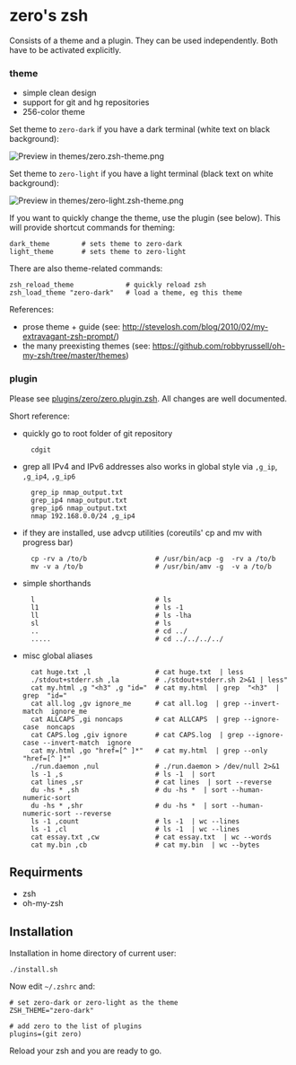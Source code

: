 # zero's zsh

Consists of a theme and a plugin. They can be used independently. Both have to be activated explicitly.

### theme

* simple clean design
* support for git and hg repositories
* 256-color theme

Set theme to `zero-dark` if you have a dark terminal (white text on black background):

![Preview in themes/zero.zsh-theme.png](https://raw.github.com/arlimus/zero.zsh/master/themes/zero-dark.zsh-theme.png)

Set theme to `zero-light` if you have a light terminal (black text on white background):

![Preview in themes/zero-light.zsh-theme.png](https://raw.github.com/arlimus/zero.zsh/master/themes/zero-light.zsh-theme.png)

If you want to quickly change the theme, use the plugin (see below). This will provide shortcut commands for theming:

    dark_theme        # sets theme to zero-dark
    light_theme       # sets theme to zero-light

There are also theme-related commands:

    zsh_reload_theme             # quickly reload zsh
    zsh_load_theme "zero-dark"   # load a theme, eg this theme

References:

* prose theme + guide (see: http://stevelosh.com/blog/2010/02/my-extravagant-zsh-prompt/)
* the many preexisting themes (see: https://github.com/robbyrussell/oh-my-zsh/tree/master/themes)

### plugin

Please see [plugins/zero/zero.plugin.zsh](zero.zsh/blob/master/plugins/zero/zero.plugin.zsh). All changes are well documented.

Short reference:


* quickly go to root folder of git repository

        cdgit

* grep all IPv4 and IPv6 addresses also works in global style via `,g_ip`, `,g_ip4`, `,g_ip6`

        grep_ip nmap_output.txt
        grep_ip4 nmap_output.txt
        grep_ip6 nmap_output.txt
        nmap 192.168.0.0/24 ,g_ip4

* if they are installed, use advcp utilities (coreutils' cp and mv with progress bar)

        cp -rv a /to/b                 # /usr/bin/acp -g  -rv a /to/b
        mv -v a /to/b                  # /usr/bin/amv -g  -v a /to/b

* simple shorthands

        l                              # ls
        l1                             # ls -1
        ll                             # ls -lha
        sl                             # ls
        ..                             # cd ../
        .....                          # cd ../../../../

* misc global aliases

        cat huge.txt ,l                # cat huge.txt  | less
        ./stdout+stderr.sh ,la         # ./stdout+stderr.sh 2>&1 | less"
        cat my.html ,g "<h3" ,g "id="  # cat my.html  | grep  "<h3"  | grep  "id="
        cat all.log ,gv ignore_me      # cat all.log  | grep --invert-match  ignore_me
        cat ALLCAPS ,gi noncaps        # cat ALLCAPS  | grep --ignore-case  noncaps
        cat CAPS.log ,giv ignore       # cat CAPS.log  | grep --ignore-case --invert-match  ignore
        cat my.html ,go "href=[^ ]*"   # cat my.html  | grep --only  "href=[^ ]*"
        ./run.daemon ,nul              # ./run.daemon > /dev/null 2>&1
        ls -1 ,s                       # ls -1  | sort
        cat lines ,sr                  # cat lines  | sort --reverse
        du -hs * ,sh                   # du -hs *  | sort --human-numeric-sort
        du -hs * ,shr                  # du -hs *  | sort --human-numeric-sort --reverse
        ls -1 ,count                   # ls -1  | wc --lines
        ls -1 ,cl                      # ls -1  | wc --lines
        cat essay.txt ,cw              # cat essay.txt  | wc --words
        cat my.bin ,cb                 # cat my.bin  | wc --bytes


## Requirments

* zsh
* oh-my-zsh

## Installation

Installation in home directory of current user:

    ./install.sh

Now edit `~/.zshrc` and:

    # set zero-dark or zero-light as the theme
    ZSH_THEME="zero-dark"

    # add zero to the list of plugins
    plugins=(git zero)

Reload your zsh and you are ready to go.
